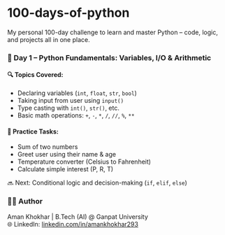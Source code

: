 # 100-days-of-python
My personal 100-day challenge to learn and master Python – code, logic, and projects all in one place.
### 📅 Day 1 – Python Fundamentals: Variables, I/O & Arithmetic

#### 🔍 Topics Covered:
- Declaring variables (`int`, `float`, `str`, `bool`)
- Taking input from user using `input()`
- Type casting with `int()`, `str()`, etc.
- Basic math operations: `+`, `-`, `*`, `/`, `//`, `%`, `**`

#### 🧠 Practice Tasks:
- Sum of two numbers
- Greet user using their name & age
- Temperature converter (Celsius to Fahrenheit)
- Calculate simple interest (P, R, T)



🔜 Next: Conditional logic and decision-making (`if`, `elif`, `else`)

### 🙋‍♂️ Author
Aman Khokhar | B.Tech (AI) @ Ganpat University  
🌐 LinkedIn: [linkedin.com/in/amankhokhar293](https://linkedin.com/in/amankhokhar293)
